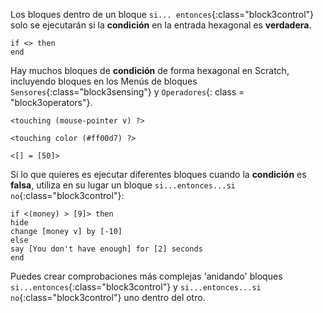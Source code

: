 Los bloques dentro de un bloque `si... entonces`{:class="block3control"} solo se ejecutarán si la **condición** en la entrada hexagonal es **verdadera**.

```blocks3
if <> then
end
```

Hay muchos bloques de **condición** de forma hexagonal en Scratch, incluyendo bloques en los Menús de bloques `Sensores`{:class="block3sensing"} y `Operadores`{: class = "block3operators"}.

```blocks3
<touching (mouse-pointer v) ?>

<touching color (#ff00d7) ?>

<[] = [50]>
```

Si lo que quieres es ejecutar diferentes bloques cuando la **condición** es **falsa**, utiliza en su lugar un bloque `si...entonces...si no`{:class="block3control"}:

```blocks3
if <(money) > [9]> then
hide
change [money v] by [-10]
else
say [You don't have enough] for [2] seconds
end
```

Puedes crear comprobaciones más complejas 'anidando' bloques `si...entonces`{:class="block3control"} y `si...entonces...si no`{:class="block3control"} uno dentro del otro.
